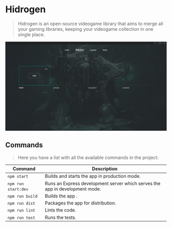# Hidrogen

> Hidrogen is an open-source videogame library that aims to merge all your gaming libraries, keeping your videogame collection in one single place.

![hidrogen-library](./.github/images/hidrogen-library.png)

## Commands

> Here you have a list with all the available commands in the project:

| Command | Description |
| --- | --- |
| `npm start` | Builds and starts the app in production mode. |
| `npm run start:dev` | Runs an Express development server which serves the app in development mode. |
| `npm run build` | Builds the app . |
| `npm run dist` | Packages the app for distribution. |
| `npm run lint` | Lints the code. |
| `npm run test` | Runs the tests. |
